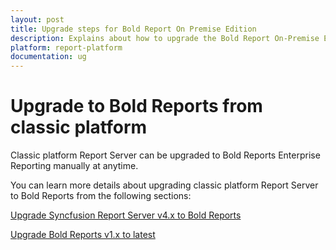 ```yaml
---
layout: post
title: Upgrade steps for Bold Report On Premise Edition
description: Explains about how to upgrade the Bold Report On-Premise Edition version from 1.x to the latest versions.
platform: report-platform
documentation: ug
---
```


# Upgrade to Bold Reports from classic platform

Classic platform Report Server can be upgraded to Bold Reports Enterprise Reporting manually at anytime.

You can learn more details about upgrading classic platform Report Server to Bold Reports from the following sections:

[Upgrade Syncfusion Report Server v4.x to Bold Reports](/administrator-guide/upgrade/on-premises/upgrade-from-classic-platform/data-migration/)

[Upgrade Bold Reports v1.x to latest](/administrator-guide/upgrade/on-premises/upgrade-from-classic-platform/upgrade-bold-reports-from-v1.x-to-latest/)